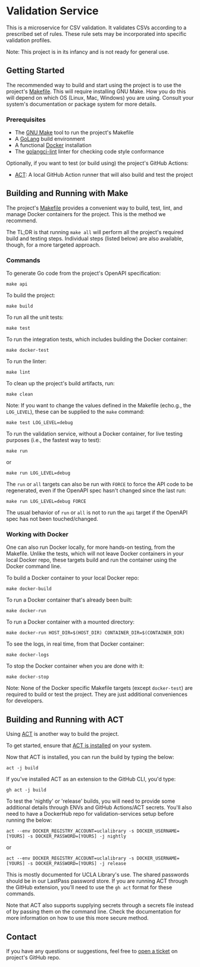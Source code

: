 # Validation Service

This is a microservice for CSV validation. It validates CSVs according to a prescribed set of rules. These rule
sets may be incorporated into specific validation profiles.

Note: This project is in its infancy and is not ready for general use.

## Getting Started

The recommended way to build and start using the project is to use the project's [Makefile](Makefile). This will
require installing GNU Make. How you do this will depend on which OS (Linux, Mac, Windows) you are using. Consult
your system's documentation or package system for more details.

### Prerequisites

* The [GNU Make](https://www.gnu.org/software/make/) tool to run the project's Makefile
* A [GoLang](https://go.dev/doc/install) build environment
* A functional [Docker](https://docs.docker.com/get-started/get-docker/) installation
* The [golangci-lint](https://github.com/golangci/golangci-lint) linter for checking code style conformance

Optionally, if you want to test (or build using) the project's GitHub Actions:

* [ACT](https://github.com/nektos/act): A local GitHub Action runner that will also build and test the project

## Building and Running with Make

The project's [Makefile](Makefile) provides a convenient way to build, test, lint, and manage Docker containers for the
project. This is the method we recommend.

The TL;DR is that running `make all` will perform all the project's required build and testing steps. Individual steps
(listed below) are also available, though, for a more targeted approach.

### Commands

To generate Go code from the project's OpenAPI specification:

    make api

To build the project:

    make build

To run all the unit tests:

    make test

To run the integration tests, which includes building the Docker container:

    make docker-test

To run the linter:

    make lint

To clean up the project's build artifacts, run:

    make clean

Note: If you want to change the values defined in the Makefile (echo.g., the `LOG_LEVEL`), these can be supplied to the 
`make` command:

    make test LOG_LEVEL=debug

To run the validation service, without a Docker container, for live testing purposes (i.e., the fastest way to test):

    make run

or

    make run LOG_LEVEL=debug

The `run` or `all` targets can also be run with `FORCE` to force the API code to be regenerated, even if the OpenAPI
spec hasn't changed since the last run:

    make run LOG_LEVEL=debug FORCE

The usual behavior of `run` or `all` is not to run the `api` target if the OpenAPI spec has not been touched/changed.

### Working with Docker

One can also run Docker locally, for more hands-on testing, from the Makefile. Unlike the tests, which will not leave
Docker containers in your local Docker repo, these targets build and run the container using the Docker command line.

To build a Docker container to your local Docker repo:

    make docker-build

To run a Docker container that's already been built:

    make docker-run

To run a Docker container with a mounted directory:

    make docker-run HOST_DIR=$(HOST_DIR) CONTAINER_DIR=$(CONTAINER_DIR)

To see the logs, in real time, from that Docker container:

    make docker-logs

To stop the Docker container when you are done with it:

    make docker-stop

Note: None of the Docker specific Makefile targets (except `docker-test`) are required to build or test the project.
They are just additional conveniences for developers.

## Building and Running with ACT

Using [ACT](https://github.com/nektos/act) is another way to build the project.

To get started, ensure that [ACT is installed](https://nektosact.com/installation/index.html) on your system.

Now that ACT is installed, you can run the build by typing the below:

`act -j build`

If you've installed ACT as an extension to the GitHub CLI, you'd type:

`gh act -j build`

To test the 'nightly' or 'release' builds, you will need to provide some additional details through ENVs and GitHub 
Actions/ACT secrets. You'll also need to have a DockerHub repo for validation-services setup before running the below:

`act --env DOCKER_REGISTRY_ACCOUNT=uclalibrary -s DOCKER_USERNAME=[YOURS] -s DOCKER_PASSWORD=[YOURS] -j nightly`

or

`act --env DOCKER_REGISTRY_ACCOUNT=uclalibrary -s DOCKER_USERNAME=[YOURS] -s DOCKER_PASSWORD=[YOURS] -j release`

This is mostly documented for UCLA Library's use. The shared passwords should be in our LastPass password store. If 
you are running ACT through the GitHub extension, you'll need to use the `gh act` format for these commands.

Note that ACT also supports supplying secrets through a secrets file instead of by passing them on the command line. 
Check the documentation for more information on how to use this more secure method.

## Contact

If you have any questions or suggestions, feel free to [open a ticket](https://github.com/UCLALibrary/validation-service/issues) on project's GitHub repo.

